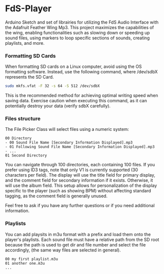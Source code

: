 # FdS-Player

Arduino Sketch and set of librairies for utilizing the FdS Audio Interface with the Adafruit Feather Wing Mp3. This project maximizes the capabilities of the wing, enabling functionalities such as slowing down or speeding up sound files, using markers to loop specific sections of sounds, creating playlists, and more.

### Formatting SD Cards

When formatting SD cards on a Linux computer, avoid using the OS formatting software. Instead, use the following command, where /dev/sdbX represents the SD Card.

```bash
sudo mkfs.vfat -F 32 -s 64 -S 512 /dev/sdbX
```

This is the recommended method for achieving optimal writing speed when saving data. Exercise caution when executing this command, as it can potentially destroy your data (verify sdbX carefully).

### Files structure

The File Picker Class will select files using a numeric system:

```
00 Directory
- 00 Sound File Name [Secondary Information Displayed].mp3
- 01 Following Sound File Name [Secondary Information Displayed].mp3
- ...
01 Second Directory
```

You can navigate through 100 directories, each containing 100 files. If you prefer using ID3 tags, note that only V1 is currently supported (30 characters per field). The display will use the title field for primary display, and the comment field for secondary information if it exists. Otherwise, it will use the album field. This setup allows for personalization of the display specific to the player (such as showing BPM) without affecting standard tagging, as the comment field is generally unused.

Feel free to ask if you have any further questions or if you need additional information.

### Playlists

You can add playsits in m3u format with a prefix and load them onto the player's playlists. Each sound file must have a relative path from the SD root because the path is used to get dir and file number and select the file accordingly, (the same way files are selected in general).

```
00 my first playlist.m3u
01 another one.m3u
...
```
